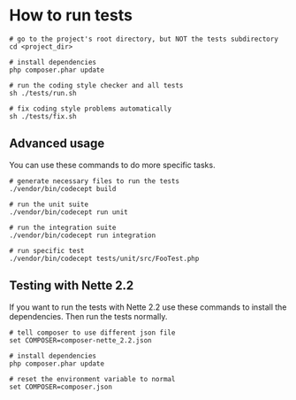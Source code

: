 How to run tests
====

```
# go to the project's root directory, but NOT the tests subdirectory 
cd <project_dir>

# install dependencies
php composer.phar update

# run the coding style checker and all tests
sh ./tests/run.sh

# fix coding style problems automatically
sh ./tests/fix.sh
```

Advanced usage
----

You can use these commands to do more specific tasks.

```
# generate necessary files to run the tests
./vendor/bin/codecept build

# run the unit suite
./vendor/bin/codecept run unit

# run the integration suite
./vendor/bin/codecept run integration

# run specific test
./vendor/bin/codecept tests/unit/src/FooTest.php
```

Testing with Nette 2.2
----

If you want to run the tests with Nette 2.2 use these commands to install the dependencies. Then run the tests normally.

```
# tell composer to use different json file
set COMPOSER=composer-nette_2.2.json

# install dependencies
php composer.phar update

# reset the environment variable to normal
set COMPOSER=composer.json
```
